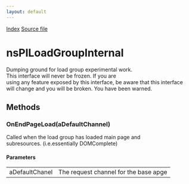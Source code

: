 ```yaml
---
layout: default
---
```

<div id='links'><a href="../index.html">Index</a>
<a href="http://dxr.mozilla.org/mozilla-central/source/netwerk/base/public/nsPILoadGroupInternal.idl">Source file</a>
</div>

# nsPILoadGroupInternal #
  
Dumping ground for load group experimental work.  
This interface will never be frozen.  If you are  
using any feature exposed by this interface, be aware that this interface  
will change and you will be broken.  You have been warned.  
  

## Methods ##

### OnEndPageLoad(aDefaultChannel) ###
  
Called when the load group has loaded main page and  
subresources. (i.e.essentially DOMComplete)  
  
  

#### Parameters ####

<table>

<tr>
<td>aDefaultChanel</td>
<td>       The request channel for the base apge  
</td>
</tr>

</table>
